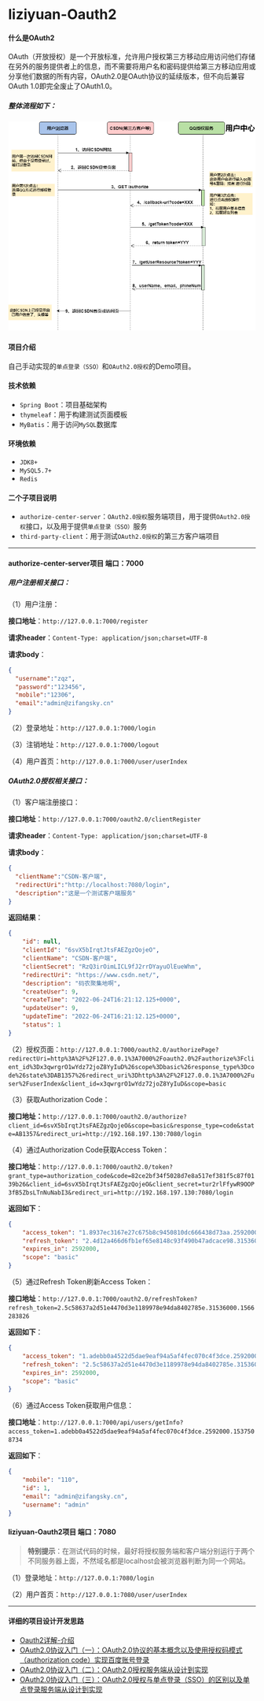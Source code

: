 # liziyuan-Oauth2

#### 什么是OAuth2
OAuth（开放授权）是一个开放标准，允许用户授权第三方移动应用访问他们存储在另外的服务提供者上的信息，而不需要将用户名和密码提供给第三方移动应用或分享他们数据的所有内容，OAuth2.0是OAuth协议的延续版本，但不向后兼容OAuth 1.0即完全废止了OAuth1.0。  
  
##### 整体流程如下：
![Oauth2整体流程](./Oauth2-Flow.png "Oauth2整体流程")

#### 项目介绍
自己手动实现的`单点登录（SSO）`和`OAuth2.0授权`的Demo项目。 

#### 技术依赖 ####

- `Spring Boot`：项目基础架构
- `thymeleaf`：用于构建测试页面模板
- `MyBatis`：用于访问`MySQL`数据库 

#### 环境依赖 ####

- `JDK8+`
- `MySQL5.7+`
- `Redis`

#### 二个子项目说明 ####

- `authorize-center-server`：`OAuth2.0授权`服务端项目，用于提供`OAuth2.0授权`接口，以及用于提供`单点登录（SSO）`服务
- `third-party-client`：用于测试`OAuth2.0授权`的第三方客户端项目

------

#### authorize-center-server项目 端口：7000 ####

##### 用户注册相关接口： #####

（1）用户注册：

**接口地址**：`http://127.0.0.1:7000/register`

**请求header**：`Content-Type: application/json;charset=UTF-8`

**请求body**：

```json
{
  "username":"zqz",
  "password":"123456",
  "mobile":"12306",
  "email":"admin@zifangsky.cn"
}
```

（2）登录地址：`http://127.0.0.1:7000/login`

（3）注销地址：`http://127.0.0.1:7000/logout`

（4）用户首页：`http://127.0.0.1:7000/user/userIndex`



##### OAuth2.0授权相关接口： #####

（1）客户端注册接口：

**接口地址**：`http://127.0.0.1:7000/oauth2.0/clientRegister`

**请求header**：`Content-Type: application/json;charset=UTF-8`

**请求body**：

```json
{
  "clientName":"CSDN-客户端",
  "redirectUri":"http://localhost:7080/login",
  "description":"这是一个测试客户端服务"
}
```
**返回结果**：
```json
{
    "id": null,
    "clientId": "6svX5bIrqtJtsFAEZgzQojeO",
    "clientName": "CSDN-客户端",
    "clientSecret": "RzQ3irOimLICL9fJ2rrDYayuOlEueWhm",
    "redirectUri": "https://www.csdn.net/",
    "description": "码农聚集地啊",
    "createUser": 9,
    "createTime": "2022-06-24T16:21:12.125+0000",
    "updateUser": 9,
    "updateTime": "2022-06-24T16:21:12.125+0000",
    "status": 1
}
```

（2）授权页面：`http://127.0.0.1:7000/oauth2.0/authorizePage?redirectUri=http%3A%2F%2F127.0.0.1%3A7000%2Foauth2.0%2Fauthorize%3Fclient_id%3Dx3qwrgrO1wYdz72joZ8YyIuD%26scope%3Dbasic%26response_type%3Dcode%26state%3DAB1357%26redirect_uri%3Dhttp%3A%2F%2F127.0.0.1%3A7000%2Fuser%2FuserIndex&client_id=x3qwrgrO1wYdz72joZ8YyIuD&scope=basic`

（3）获取Authorization Code：

**接口地址：**`http://127.0.0.1:7000/oauth2.0/authorize?client_id=6svX5bIrqtJtsFAEZgzQojeO&scope=basic&response_type=code&state=AB1357&redirect_uri=http://192.168.197.130:7080/login`

（4）通过Authorization Code获取Access Token：

**接口地址**：`http://127.0.0.1:7000/oauth2.0/token?grant_type=authorization_code&code=82ce2bf34f5028d7e8a517ef381f5c87f0139b26&client_id=6svX5bIrqtJtsFAEZgzQojeO&client_secret=tur2rlFfywR9OOP3fB5ZbsLTnNuNabI3&redirect_uri=http://192.168.197.130:7080/login`

**返回如下**：

```json
{
	"access_token": "1.8937ec3167e27c675b8c9450810dc666438d73aa.2592000.1658780004",
	"refresh_token": "2.4d12a466d6fb1ef65e8148c93f490b47adcace98.31536000.1687724004",
	"expires_in": 2592000,
	"scope": "basic"
}
```

（5）通过Refresh Token刷新Access Token：

**接口地址**：`http://127.0.0.1:7000/oauth2.0/refreshToken?refresh_token=2.5c58637a2d51e4470d3e1189978e94da8402785e.31536000.1566283826`

**返回如下**：

```json
{
	"access_token": "1.adebb0a4522d5dae9eaf94a5af4fec070c4f3dce.2592000.1537508734",
	"refresh_token": "2.5c58637a2d51e4470d3e1189978e94da8402785e.31536000.1566283826",
	"expires_in": 2592000,
	"scope": "basic"
}
```

（6）通过Access Token获取用户信息：

**接口地址**：`http://127.0.0.1:7000/api/users/getInfo?access_token=1.adebb0a4522d5dae9eaf94a5af4fec070c4f3dce.2592000.1537508734`

**返回如下**：

```json
{
	"mobile": "110",
	"id": 1,
	"email": "admin@zifangsky.cn",
	"username": "admin"
}
```

#### liziyuan-Oauth2项目   端口：7080 ####

> **特别提示**：在测试代码的时候，最好将授权服务端和客户端分别运行于两个不同服务器上面，不然域名都是localhost会被浏览器判断为同一个网站。 

（1）登录地址：`http://127.0.0.1:7080/login`

（2）用户首页：`http://127.0.0.1:7080/user/userIndex`

------


#### 详细的项目设计开发思路 ####
- [Oauth2详解-介绍](https://www.jianshu.com/p/84a4b4a1e833)
- [OAuth2.0协议入门（一）：OAuth2.0协议的基本概念以及使用授权码模式（authorization code）实现百度账号登录](https://www.zifangsky.cn/1309.html)
- [OAuth2.0协议入门（二）：OAuth2.0授权服务端从设计到实现](https://www.zifangsky.cn/1313.html)
- [OAuth2.0协议入门（三）：OAuth2.0授权与单点登录（SSO）的区别以及单点登录服务端从设计到实现](https://www.zifangsky.cn/1327.html)

